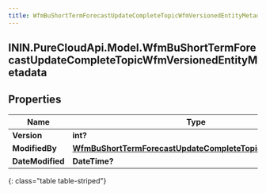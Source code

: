 ```yaml
---
title: WfmBuShortTermForecastUpdateCompleteTopicWfmVersionedEntityMetadata
---
```

## ININ.PureCloudApi.Model.WfmBuShortTermForecastUpdateCompleteTopicWfmVersionedEntityMetadata

## Properties

|Name | Type | Description | Notes|
|------------ | ------------- | ------------- | -------------|
| **Version** | **int?** |  | [optional] |
| **ModifiedBy** | [**WfmBuShortTermForecastUpdateCompleteTopicUserReference**](WfmBuShortTermForecastUpdateCompleteTopicUserReference.html) |  | [optional] |
| **DateModified** | **DateTime?** |  | [optional] |
{: class="table table-striped"}


